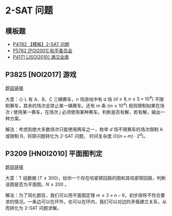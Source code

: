# 2-SAT 问题
## 模板题
- [P4782 【模板】2-SAT 问题](https://www.luogu.com.cn/problem/P4782)
- [P5782 \[POI2001\] 和平委员会 ](https://www.luogu.com.cn/problem/P5782)
- [P4171 \[JSOI2010\] 满汉全席](https://www.luogu.com.cn/problem/P4171)

## P3825 \[NOI2017\] 游戏
[题目链接](https://www.luogu.com.cn/problem/P3825)

大意：小 L 有 A、B、C 三辆赛车，n 场游戏中有 d 场 $(d \leq 8, n \leq 5 \times 10^4)$ 不限制赛车，其余的场次会禁止某一辆赛车。还有 m 条 $(m \leq 10^4)$ 规则限制如果在场次 $i$ 使用某一赛车，在场次 $j$ 必须使用某种赛车。判断是否有解，若有解，输出一种方案。

解法：考虑到绝大多数场次只能使用两车之一，枚举 $d$ 场不限赛车的场次限制 A 或限制 B，将原问题转化为 2-SAT 问题， 时间复杂度 $O((n+m)\cdot 2^d)$。

## P3209 \[HNOI2010\] 平面图判定
[题目链接](https://www.luogu.com.cn/problem/P3209)

大意：T 组数据 $(T\leq 300)$，给你一个存在哈密顿回路的图和其哈密顿回路，判断该图是否为平面图。$N\leq 200$ 。

解法：为了简化题目，我们可以用平面图定理 $m \leq 3\times n - 6$，初步排除不符合要求的情况。一条边可以在环外，也可以在环内，我们可以对边的矛盾建立关系，从而转化为 2-SAT 问题求解。